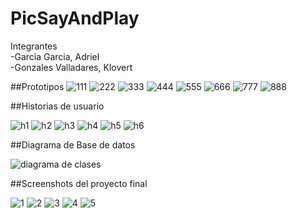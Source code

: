 # PicSayAndPlay
 Integrantes <br>
 -Garcia Garcia, Adriel <br>
 -Gonzales Valladares, Klovert <br>
 
 ##Prototipos
![111](https://user-images.githubusercontent.com/23408744/42049643-31703372-7acc-11e8-8340-6e4b5636101c.png)
![222](https://user-images.githubusercontent.com/23408744/42049646-3495fc9e-7acc-11e8-9a5d-0ceb7795db3e.png)
![333](https://user-images.githubusercontent.com/23408744/42049647-35145eea-7acc-11e8-9494-6df2f059b215.png)
![444](https://user-images.githubusercontent.com/23408744/42049648-3533afa2-7acc-11e8-9ef6-6aa636c84067.png)
![555](https://user-images.githubusercontent.com/23408744/42049651-3583bb0a-7acc-11e8-8001-7dd21cc60b33.png)
![666](https://user-images.githubusercontent.com/23408744/42049653-3602f2f8-7acc-11e8-8740-9297ea2d104a.png)
![777](https://user-images.githubusercontent.com/23408744/42049654-3622b11a-7acc-11e8-9856-4d4904dc563b.png)
![888](https://user-images.githubusercontent.com/23408744/42049655-3646782a-7acc-11e8-9888-c475ce7d5bb9.png) <br>

##Historias de usuario

![h1](https://user-images.githubusercontent.com/23408744/42049904-13b67566-7acd-11e8-8bda-a1647368a582.JPG)
![h2](https://user-images.githubusercontent.com/23408744/42049906-13e8f590-7acd-11e8-9e00-766fae873022.JPG)
![h3](https://user-images.githubusercontent.com/23408744/42049907-140a5e10-7acd-11e8-86b7-ce8a084a0daa.JPG)
![h4](https://user-images.githubusercontent.com/23408744/42049908-142c72a2-7acd-11e8-96a4-2aa8a3671175.JPG)
![h5](https://user-images.githubusercontent.com/23408744/42049909-144d45f4-7acd-11e8-82d5-d6a608e35736.JPG)
![h6](https://user-images.githubusercontent.com/23408744/42049910-1474cfac-7acd-11e8-9011-0c67b683667b.JPG) <br>

##Diagrama de Base de datos

![diagrama de clases](https://user-images.githubusercontent.com/23408744/42049902-1358b228-7acd-11e8-81a0-09750b4a24c1.png) <br>

##Screenshots del proyecto final

![1](https://user-images.githubusercontent.com/23408744/42050001-5aa9430e-7acd-11e8-930b-dbc249f1065f.jpg)
![2](https://user-images.githubusercontent.com/23408744/42050003-5acef892-7acd-11e8-946f-acb8c75e2a94.jpg)
![3](https://user-images.githubusercontent.com/23408744/42050004-5af07224-7acd-11e8-930a-2e160f55ff51.jpg)
![4](https://user-images.githubusercontent.com/23408744/42050006-5b4f88b8-7acd-11e8-8e87-19972711537b.png)
![5](https://user-images.githubusercontent.com/23408744/42050007-5b7edde8-7acd-11e8-8dee-043e34bf2afa.png)
